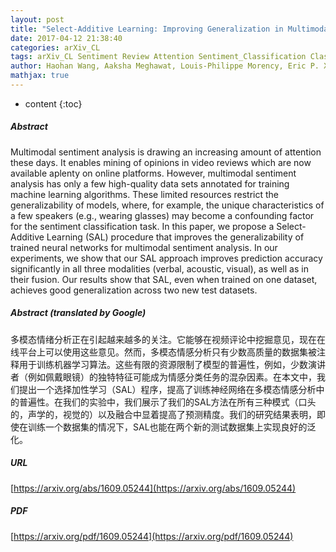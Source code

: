 ```yaml
---
layout: post
title: "Select-Additive Learning: Improving Generalization in Multimodal Sentiment Analysis"
date: 2017-04-12 21:38:40
categories: arXiv_CL
tags: arXiv_CL Sentiment Review Attention Sentiment_Classification Classification Prediction
author: Haohan Wang, Aaksha Meghawat, Louis-Philippe Morency, Eric P. Xing
mathjax: true
---
```


* content
{:toc}

##### Abstract
Multimodal sentiment analysis is drawing an increasing amount of attention these days. It enables mining of opinions in video reviews which are now available aplenty on online platforms. However, multimodal sentiment analysis has only a few high-quality data sets annotated for training machine learning algorithms. These limited resources restrict the generalizability of models, where, for example, the unique characteristics of a few speakers (e.g., wearing glasses) may become a confounding factor for the sentiment classification task. In this paper, we propose a Select-Additive Learning (SAL) procedure that improves the generalizability of trained neural networks for multimodal sentiment analysis. In our experiments, we show that our SAL approach improves prediction accuracy significantly in all three modalities (verbal, acoustic, visual), as well as in their fusion. Our results show that SAL, even when trained on one dataset, achieves good generalization across two new test datasets.

##### Abstract (translated by Google)
多模态情绪分析正在引起越来越多的关注。它能够在视频评论中挖掘意见，现在在线平台上可以使用这些意见。然而，多模态情感分析只有少数高质量的数据集被注释用于训练机器学习算法。这些有限的资源限制了模型的普遍性，例如，少数演讲者（例如佩戴眼镜）的独特特征可能成为情感分类任务的混杂因素。在本文中，我们提出一个选择加性学习（SAL）程序，提高了训练神经网络在多模态情感分析中的普遍性。在我们的实验中，我们展示了我们的SAL方法在所有三种模式（口头的，声学的，视觉的）以及融合中显着提高了预测精度。我们的研究结果表明，即使在训练一个数据集的情况下，SAL也能在两个新的测试数据集上实现良好的泛化。

##### URL
[https://arxiv.org/abs/1609.05244](https://arxiv.org/abs/1609.05244)

##### PDF
[https://arxiv.org/pdf/1609.05244](https://arxiv.org/pdf/1609.05244)

